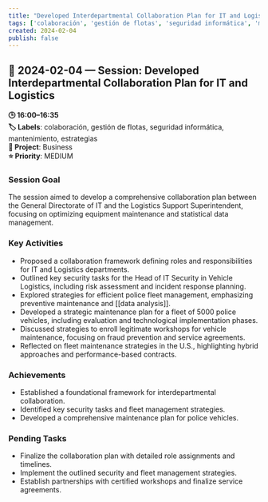 ```yaml
---
title: "Developed Interdepartmental Collaboration Plan for IT and Logistics"
tags: ['colaboración', 'gestión de flotas', 'seguridad informática', 'mantenimiento', 'estrategias']
created: 2024-02-04
publish: false
---
```


## 📅 2024-02-04 — Session: Developed Interdepartmental Collaboration Plan for IT and Logistics

**🕒 16:00–16:35**  
**🏷️ Labels**: colaboración, gestión de flotas, seguridad informática, mantenimiento, estrategias  
**📂 Project**: Business  
**⭐ Priority**: MEDIUM  


### Session Goal
The session aimed to develop a comprehensive collaboration plan between the General Directorate of IT and the Logistics Support Superintendent, focusing on optimizing equipment maintenance and statistical data management.

### Key Activities
- Proposed a collaboration framework defining roles and responsibilities for IT and Logistics departments.
- Outlined key security tasks for the Head of IT Security in Vehicle Logistics, including risk assessment and incident response planning.
- Explored strategies for efficient police fleet management, emphasizing preventive maintenance and [[data analysis]].
- Developed a strategic maintenance plan for a fleet of 5000 police vehicles, including evaluation and technological implementation phases.
- Discussed strategies to enroll legitimate workshops for vehicle maintenance, focusing on fraud prevention and service agreements.
- Reflected on fleet maintenance strategies in the U.S., highlighting hybrid approaches and performance-based contracts.

### Achievements
- Established a foundational framework for interdepartmental collaboration.
- Identified key security tasks and fleet management strategies.
- Developed a comprehensive maintenance plan for police vehicles.

### Pending Tasks
- Finalize the collaboration plan with detailed role assignments and timelines.
- Implement the outlined security and fleet management strategies.
- Establish partnerships with certified workshops and finalize service agreements.
